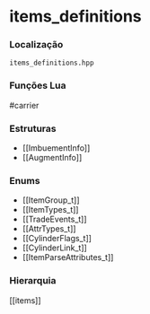 # items_definitions

### Localização
`items_definitions.hpp`

### Funções Lua
#carrier

### Estruturas
- [[ImbuementInfo]]
- [[AugmentInfo]]

### Enums
- [[ItemGroup_t]]
- [[ItemTypes_t]]
- [[TradeEvents_t]]
- [[AttrTypes_t]]
- [[CylinderFlags_t]]
- [[CylinderLink_t]]
- [[ItemParseAttributes_t]]

### Hierarquia
[[items]]
